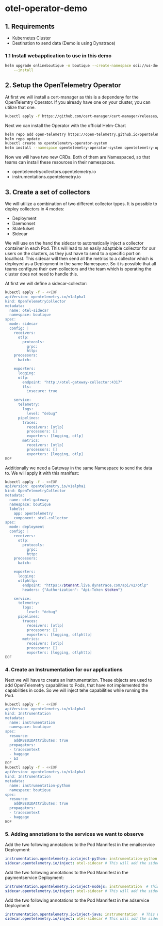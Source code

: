 # otel-operator-demo

## 1. Requirements
- Kubernetes Cluster
- Destination to send data (Demo is using Dynatrace)
### 1.1 Install webapplication to use in this demo
```bash
helm upgrade onlineboutique -n boutique --create-namespace oci://us-docker.pkg.dev/online-boutique-ci/charts/onlineboutique \
    --install
```
## 2. Setup the OpenTelemetry Operator
At first we will install a cert-manager as this is a dependeny for the OpenTelemtry Operator. If you already have one on your cluster, you can utilize that one.
```bash
kubectl apply -f https://github.com/cert-manager/cert-manager/releases/download/v1.11.0/cert-manager.yaml
```
Next we can install the Operator with the official Helm-Chart
```bash
helm repo add open-telemetry https://open-telemetry.github.io/opentelemetry-helm-charts
helm repo update
kubectl create ns opentelemetry-operator-system
helm install --namespace opentelemetry-operator-system opentelemetry-operator open-telemetry/opentelemetry-operator
```

Now we will have two new CRDs. Both of them are Namespaced, so that teams can install these resources in their namespaces.
- opentelemetrycollectors.opentelemetry.io  
- instrumentations.opentelemetry.io

## 3. Create a set of collectors
We will utilize a combination of two different collector types. It is possible to deploy collectors in 4 modes:
- Deployment 
- Daemonset
- Statefulset
- Sidecar

We will use on the hand the sidecar to automatically inject a collector container in each Pod. This will lead to an easily adaptable collector for our users on the clusters, as they just have to send to a specific port on localhost. This sidecar will then send all the metrics to a collector which is deployed as a Deployment in the same Namespace. So it is possible that all teams configure their own collectors and the team which is operating the cluster does not need to handle this.

At first we will define a sidecar-collector:
```bash
kubectl apply -f - <<EOF
apiVersion: opentelemetry.io/v1alpha1
kind: OpenTelemetryCollector
metadata:
  name: otel-sidecar
  namespace: boutique
spec:
  mode: sidecar
  config: |
    receivers:
      otlp:
        protocols:
          grpc:
          http:
    processors:
      batch:

    exporters:
      logging:
      otlp:
        endpoint: "http://otel-gateway-collector:4317"
        tls:
          insecure: true

    service:
      telemetry:
        logs:
          level: "debug"
      pipelines:
        traces: 
          receivers: [otlp]
          processors: []
          exporters: [logging, otlp]
        metrics:
          receivers: [otlp]
          processors: []
          exporters: [logging, otlp]
EOF
```

Additionally we need a Gateway in the same Namespace to send the data to. We will apply it with this manifest:
```bash
kubectl apply -f - <<EOF
apiVersion: opentelemetry.io/v1alpha1
kind: OpenTelemetryCollector
metadata:
  name: otel-gateway
  namespace: boutique
  labels:
    app: opentelemetry
    component: otel-collector
spec:
  mode: deployment
  config: |
    receivers:
      otlp:
        protocols:
          grpc:
          http:
    processors:
      batch:

    exporters:
      logging:
      otlphttp:
        endpoint: "https://$tenant.live.dynatrace.com/api/v2/otlp"
        headers: {"Authorization": "Api-Token $token"}

    service:
      telemetry:
        logs:
          level: "debug"
      pipelines:
        traces: 
          receivers: [otlp]
          processors: []
          exporters: [logging, otlphttp]
        metrics:
          receivers: [otlp]
          processors: []
          exporters: [logging, otlphttp]
EOF
```

### 4. Create an Instrumentation for our applications
Next we will have to create an Instrumentation. These objects are used to add OpenTelemetry capabilities to Pods, that have not implemented the capabilities in code. So we will inject tehe capabilities while running the Pod.
```bash
kubectl apply -f - <<EOF
apiVersion: opentelemetry.io/v1alpha1
kind: Instrumentation
metadata:
  name: instrumentation
  namespace: boutique
spec:
  resource:
    addK8sUIDAttributes: true
  propagators:
  - tracecontext
  - baggage
  - b3
EOF
kubectl apply -f - <<EOF
apiVersion: opentelemetry.io/v1alpha1
kind: Instrumentation
metadata:
  name: instrumentation-python
  namespace: boutique
spec:
  resource:
    addK8sUIDAttributes: true
  propagators:
  - tracecontext
  - baggage
EOF
```

### 5. Adding annotations to the services we want to observe
Add the two following annotations to the Pod Mannifest in the emailservice Deployment:
```yaml
instrumentation.opentelemetry.io/inject-python: instrumentation-python  # This will add the defined instrumentation so that Python code can be instrumented
sidecar.opentelemetry.io/inject: otel-sidecar # This will add the sidecar collector we defined before
```
Add the two following annotations to the Pod Mannifest in the paymentservice Deployment:
```yaml
instrumentation.opentelemetry.io/inject-nodejs: instrumentation  # This will add the defined instrumentation so that NodeJS code can be instrumented
sidecar.opentelemetry.io/inject: otel-sidecar # This will add the sidecar collector we defined before
```

Add the two following annotations to the Pod Mannifest in the adservice Deployment:
```yaml
instrumentation.opentelemetry.io/inject-java: instrumentation  # This will add the defined instrumentation so that NodeJS code can be instrumented
sidecar.opentelemetry.io/inject: otel-sidecar # This will add the sidecar collector we defined before
```
